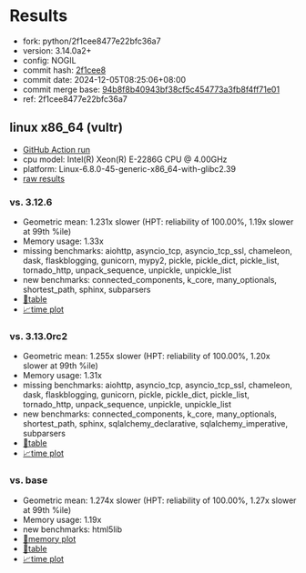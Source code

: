 # Results

- fork: python/2f1cee8477e22bfc36a7
- version: 3.14.0a2+
- config: NOGIL
- commit hash: [2f1cee8](https://github.com/python/cpython/commit/2f1cee8)
- commit date: 2024-12-05T08:25:06+08:00
- commit merge base: [94b8f8b40943bf38cf5c454773a3fb8f4ff71e01](https://github.com/python/cpython/commit/94b8f8b40943bf38cf5c454773a3fb8f4ff71e01)
- ref: 2f1cee8477e22bfc36a7

## linux x86_64 (vultr)

- [GitHub Action run](https://github.com/facebookexperimental/free-threading-benchmarking/actions/runs/12170805753)
- cpu model: Intel(R) Xeon(R) E-2286G CPU @ 4.00GHz
- platform: Linux-6.8.0-45-generic-x86_64-with-glibc2.39
- [raw results](bm-20241205-vultr-x86_64-python-2f1cee8477e22bfc36a7-3.14.0a2%2B-2f1cee8.json)

### vs. 3.12.6

- Geometric mean: 1.231x slower (HPT: reliability of 100.00%, 1.19x slower at 99th %ile)
- Memory usage: 1.33x
- missing benchmarks: aiohttp, asyncio_tcp, asyncio_tcp_ssl, chameleon, dask, flaskblogging, gunicorn, mypy2, pickle, pickle_dict, pickle_list, tornado_http, unpack_sequence, unpickle, unpickle_list
- new benchmarks: connected_components, k_core, many_optionals, shortest_path, sphinx, subparsers
- [📄table](bm-20241205-vultr-x86_64-python-2f1cee8477e22bfc36a7-3.14.0a2%2B-2f1cee8-vs-3.12.6.md)
- [📈time plot](bm-20241205-vultr-x86_64-python-2f1cee8477e22bfc36a7-3.14.0a2%2B-2f1cee8-vs-3.12.6.svg)

### vs. 3.13.0rc2

- Geometric mean: 1.255x slower (HPT: reliability of 100.00%, 1.20x slower at 99th %ile)
- Memory usage: 1.31x
- missing benchmarks: aiohttp, asyncio_tcp, asyncio_tcp_ssl, chameleon, dask, flaskblogging, gunicorn, pickle, pickle_dict, pickle_list, tornado_http, unpack_sequence, unpickle, unpickle_list
- new benchmarks: connected_components, k_core, many_optionals, shortest_path, sphinx, sqlalchemy_declarative, sqlalchemy_imperative, subparsers
- [📄table](bm-20241205-vultr-x86_64-python-2f1cee8477e22bfc36a7-3.14.0a2%2B-2f1cee8-vs-3.13.0rc2.md)
- [📈time plot](bm-20241205-vultr-x86_64-python-2f1cee8477e22bfc36a7-3.14.0a2%2B-2f1cee8-vs-3.13.0rc2.svg)

### vs. base

- Geometric mean: 1.274x slower (HPT: reliability of 100.00%, 1.27x slower at 99th %ile)
- Memory usage: 1.19x
- new benchmarks: html5lib
- [🧠memory plot](bm-20241205-vultr-x86_64-python-2f1cee8477e22bfc36a7-3.14.0a2%2B-2f1cee8-vs-base-mem.svg)
- [📄table](bm-20241205-vultr-x86_64-python-2f1cee8477e22bfc36a7-3.14.0a2%2B-2f1cee8-vs-base.md)
- [📈time plot](bm-20241205-vultr-x86_64-python-2f1cee8477e22bfc36a7-3.14.0a2%2B-2f1cee8-vs-base.svg)

